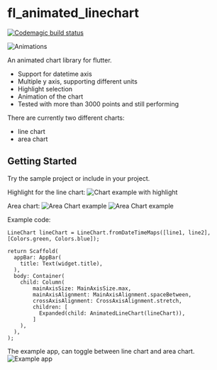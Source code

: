 # fl_animated_linechart

[![Codemagic build status](https://api.codemagic.io/apps/5d5e513ff8278e001ca52adf/5d5e513ff8278e001ca52ade/status_badge.svg)](https://codemagic.io/apps/5d5e513ff8278e001ca52adf/5d5e513ff8278e001ca52ade/latest_build)

![Animations](chart.gif)

An animated chart library for flutter.
 - Support for datetime axis
 - Multiple y axis, supporting different units
 - Highlight selection
 - Animation of the chart
 - Tested with more than 3000 points and still performing

There are currently two different charts:
 - line chart
 - area chart

## Getting Started

Try the sample project or include in your project.

Highlight for the line chart:
![Chart example with highlight](withSelection.png)

Area chart:
![Area Chart example](areaChart.png)
![Area Chart example](areaChartGradient.png)

Example code:

    LineChart lineChart = LineChart.fromDateTimeMaps([line1, line2], [Colors.green, Colors.blue]);

    return Scaffold(
      appBar: AppBar(
        title: Text(widget.title),
      ),
      body: Container(
        child: Column(
            mainAxisSize: MainAxisSize.max,
            mainAxisAlignment: MainAxisAlignment.spaceBetween,
            crossAxisAlignment: CrossAxisAlignment.stretch,
            children: [
              Expanded(child: AnimatedLineChart(lineChart)),
            ]
        ),
      ),
    );

The example app, can toggle between line chart and area chart.
![Example app](exampleScreenshot.png)
